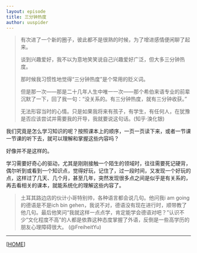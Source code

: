 ```yaml
---
layout: episode
title: 三分钟热度
author: uuspider
---
```

>有次进了一个新的圈子，彼此都不是很熟的时候，为了增进感情便闲聊了起来。
>
>谈到兴趣爱好，我不以为意地笑笑说自己兴趣爱好广泛，但大多三分钟热度。
>
>那时候我习惯性地觉得“三分钟热度”是个常用的贬义词。
>
>但是那一次——那是二十几年人生中唯一一次——那个希伯来语专业的前辈沉默了一下，回了我一句：“没关系的。有三分钟热度，就有三分钟收获。”
>
>无法形容当时的心情。只是如果我将来有孩子，有学生，有任何人，在犹豫是否应该尝试并需要我的开导，我就要说这句话。(知乎·溴化银)

我们究竟是怎么学习知识的呢？按照课本上的顺序，一页一页读下来，或者一节课一节课的听下去，就可以理解和掌握这些内容吗？

好像并不是这样的。

学习需要好奇心的驱动，尤其是刚刚接触一个陌生的领域时，往往需要死记硬背，偶尔听到或看到一个知识点，觉得好玩，记住了，过一段时间，又发现一个好玩的点，这样过了几天、几个月，甚至几年，突然发现很多点之间是似乎是有关系的，再去看相关的课本，就能系统化的理解这些内容了。

>土耳其路边店的伙计小哥特别帅，各种语言都会说几句。他问我i am going的德语是不是ich bin gehen，我说不对，德语没有现在进行时，顺带教了他几句。最后他笑问“我就这样一点点学，肯定能学会德语对吧？”认识不少“文化程度不高”的人都是依靠这种态度掌握了外语，反倒是一些高学历的朋友心理障碍很大。 (@FreiheitYu)




***

[[HOME][episode]]

[episode]:http://about.uuspider.com/2019/06/02/episodeindex.html
